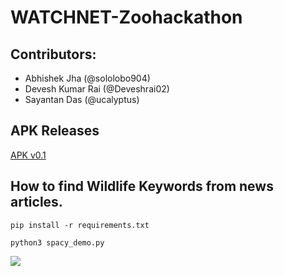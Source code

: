 # WATCHNET-Zoohackathon

## Contributors:
- Abhishek Jha (@sololobo904)
- Devesh Kumar Rai (@Deveshrai02)
- Sayantan Das (@ucalyptus)

## APK Releases
[APK v0.1](https://github.com/ucalyptus/WATCHNET-Zoohackathon/wiki/)


## How to find Wildlife Keywords from news articles.

`
pip install -r requirements.txt
`

`
python3 spacy_demo.py
`


![](http://ucalyptus.github.io/WATCHNET-Zoohackathon/1.png)

